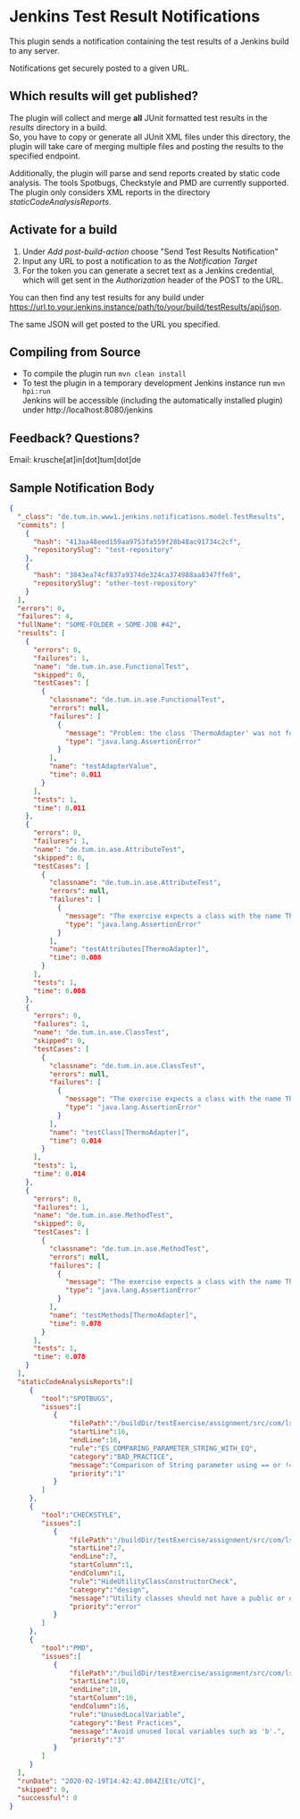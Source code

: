 # Jenkins Test Result Notifications
This plugin sends a notification containing the test results of a Jenkins build to any server.

Notifications get securely posted to a given URL.

## Which results will get published?
The plugin will collect and merge **all** JUnit formatted test results in the _results_ directory in a build.\
So, you have to copy or generate all JUnit XML files under this directory, the plugin will take care of merging
multiple files and posting the results to the specified endpoint.

Additionally, the plugin will parse and send reports created by static code analysis. The tools Spotbugs, Checkstyle and PMD are currently supported.
The plugin only considers XML reports in the directory _staticCodeAnalysisReports_.

## Activate for a build
1. Under _Add post-build-action_ choose "Send Test Results Notification"
2. Input any URL to post a notification to as the _Notification Target_
3. For the token you can generate a secret text as a Jenkins credential, which will get sent in the _Authorization_ header of the POST to the URL.

You can then find any test results for any build under https://url.to.your.jenkins.instance/path/to/your/build/testResults/api/json.

The same JSON will get posted to the URL you specified.

## Compiling from Source
* To compile the plugin run `mvn clean install`
* To test the plugin in a temporary development Jenkins instance run `mvn hpi:run`\
Jenkins will be accessible (including the automatically installed plugin) under http://localhost:8080/jenkins

## Feedback? Questions?
Email: krusche[at]in[dot]tum[dot]de

## Sample Notification Body

```json
{
  "_class": "de.tum.in.www1.jenkins.notifications.model.TestResults",
  "commits": [
    {
      "hash": "413aa48eed159aa9753fa559f28b48ac91734c2cf",
      "repositorySlug": "test-repository"
    },
    {
      "hash": "3843ea74cf837a9374de324ca374988aa8347ffe8",
      "repositorySlug": "other-test-repository"
    }
  ],
  "errors": 0,
  "failures": 4,
  "fullName": "SOME-FOLDER » SOME-JOB #42",
  "results": [
    {
      "errors": 0,
      "failures": 1,
      "name": "de.tum.in.ase.FunctionalTest",
      "skipped": 0,
      "testCases": [
        {
          "classname": "de.tum.in.ase.FunctionalTest",
          "errors": null,
          "failures": [
            {
              "message": "Problem: the class 'ThermoAdapter' was not found within the submission. Please implement it properly.",
              "type": "java.lang.AssertionError"
            }
          ],
          "name": "testAdapterValue",
          "time": 0.011
        }
      ],
      "tests": 1,
      "time": 0.011
    },
    {
      "errors": 0,
      "failures": 1,
      "name": "de.tum.in.ase.AttributeTest",
      "skipped": 0,
      "testCases": [
        {
          "classname": "de.tum.in.ase.AttributeTest",
          "errors": null,
          "failures": [
            {
              "message": "The exercise expects a class with the name ThermoAdapter in the package de.tum.in.ase. You did not implement the class in the exercise.",
              "type": "java.lang.AssertionError"
            }
          ],
          "name": "testAttributes[ThermoAdapter]",
          "time": 0.008
        }
      ],
      "tests": 1,
      "time": 0.008
    },
    {
      "errors": 0,
      "failures": 1,
      "name": "de.tum.in.ase.ClassTest",
      "skipped": 0,
      "testCases": [
        {
          "classname": "de.tum.in.ase.ClassTest",
          "errors": null,
          "failures": [
            {
              "message": "The exercise expects a class with the name ThermoAdapter in the package de.tum.in.ase You did not implement the class in the exercise.",
              "type": "java.lang.AssertionError"
            }
          ],
          "name": "testClass[ThermoAdapter]",
          "time": 0.014
        }
      ],
      "tests": 1,
      "time": 0.014
    },
    {
      "errors": 0,
      "failures": 1,
      "name": "de.tum.in.ase.MethodTest",
      "skipped": 0,
      "testCases": [
        {
          "classname": "de.tum.in.ase.MethodTest",
          "errors": null,
          "failures": [
            {
              "message": "The exercise expects a class with the name ThermoAdapter in the package de.tum.in.ase You did not implement the class in the exercise.",
              "type": "java.lang.AssertionError"
            }
          ],
          "name": "testMethods[ThermoAdapter]",
          "time": 0.078
        }
      ],
      "tests": 1,
      "time": 0.078
    }
  ],
  "staticCodeAnalysisReports":[
     {
        "tool":"SPOTBUGS",
        "issues":[
           {
               "filePath":"/buildDir/testExercise/assignment/src/com/ls1/staticCodeAnalysis/App.java",
               "startLine":16,
               "endLine":16,
               "rule":"ES_COMPARING_PARAMETER_STRING_WITH_EQ",
               "category":"BAD_PRACTICE",
               "message":"Comparison of String parameter using == or != in com.stefan.staticCodeAnalysis.App.equalString(String)",
               "priority":"1"
           }
        ]
     },
     {
        "tool":"CHECKSTYLE",
        "issues":[
           {
               "filePath":"/buildDir/testExercise/assignment/src/com/ls1/staticCodeAnalysis/App.java",
               "startLine":7,
               "endLine":7,
               "startColumn":1,
               "endColumn":1,
               "rule":"HideUtilityClassConstructorCheck",
               "category":"design",
               "message":"Utility classes should not have a public or default constructor.",
               "priority":"error"
           }
        ]
     },
     {
        "tool":"PMD",
        "issues":[
           {
               "filePath":"/buildDir/testExercise/assignment/src/com/ls1/staticCodeAnalysis/App.java",
               "startLine":10,
               "endLine":10,
               "startColumn":16,
               "endColumn":16,
               "rule":"UnusedLocalVariable",
               "category":"Best Practices",
               "message":"Avoid unused local variables such as 'b'.",
               "priority":"3"
           }
        ]
     }
  ],
  "runDate": "2020-02-19T14:42:42.084Z[Etc/UTC]",
  "skipped": 0,
  "successful": 0
}
```
